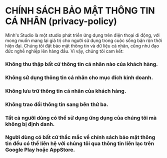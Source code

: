# CHÍNH SÁCH BẢO MẬT THÔNG TIN CÁ NHÂN (privacy-policy)
Minh's Studio là một studio phát triển ứng dụng trên điện thoại di động, với mong muốn mang lại giá trị cho người sử dụng trong cuộc sống bận rộn thời hiện đại.
Chúng tôi đặt bảo mật thông tin và dữ liệu cá nhân, cũng như đạo đức nghề nghiệp lên hàng đầu.
Vì vậy, chúng tôi cam kết:

### Không thu thập bất cứ thông tin cá nhân nào của khách hàng.
### Không sử dụng thông tin cá nhân cho mục đích kinh doanh.
### Không lưu trữ thông tin cá nhân của khách hàng.
### Không trao đổi thông tin sang bên thứ ba.
### Tất cả người dùng có thể sử dụng ứng dụng của chúng tôi mà không bị định danh.

### Người dùng có bất cứ thắc mắc về chính sách bảo mật thông tin đều có thể liên hệ với chúng tôi qua thông tin liên lạc trên Google Play hoặc AppStore.
